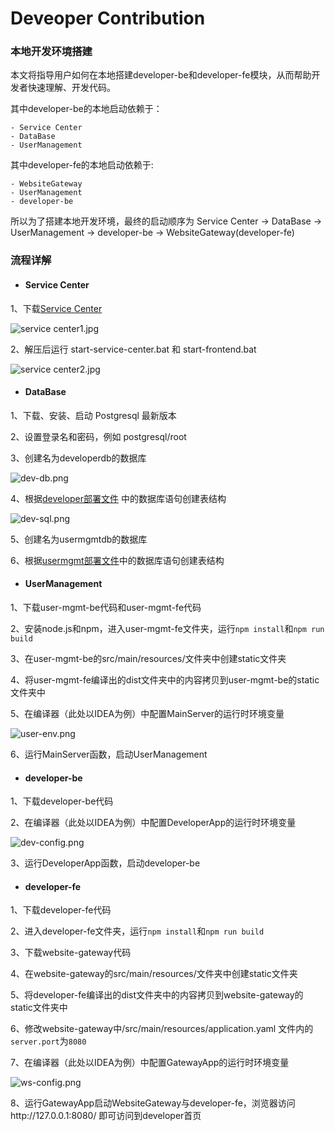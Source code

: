Deveoper Contribution
============

### 本地开发环境搭建

本文将指导用户如何在本地搭建developer-be和developer-fe模块，从而帮助开发者快速理解、开发代码。

其中developer-be的本地启动依赖于：
```
- Service Center
- DataBase
- UserManagement
```
其中developer-fe的本地启动依赖于:
```
- WebsiteGateway
- UserManagement
- developer-be
```
所以为了搭建本地开发环境，最终的启动顺序为 Service Center -> DataBase -> UserManagement -> developer-be -> WebsiteGateway(developer-fe)

### 流程详解

- #### Service Center

1、下载[Service Center](http://servicecomb.apache.org/cn/release/service-center-downloads/)

![](https://images.gitee.com/uploads/images/2020/0908/153700_b069cf5f_7625245.jpeg "service center1.jpg")

2、解压后运行 start-service-center.bat  和  start-frontend.bat

![](https://images.gitee.com/uploads/images/2020/0908/153735_4dafd335_7625245.jpeg "service center2.jpg")

- #### DataBase

1、下载、安装、启动 Postgresql 最新版本

2、设置登录名和密码，例如 postgresql/root

3、创建名为developerdb的数据库

![](https://images.gitee.com/uploads/images/2020/0917/141631_0f92f2de_5504908.png "dev-db.png")

4、根据[developer部署文件](https://gitee.com/edgegallery/helm-charts/blob/master/developer/templates/developer-be/developer-be-configmap.yaml) 中的数据库语句创建表结构

![](https://images.gitee.com/uploads/images/2020/0917/141811_dfeec2eb_5504908.png "dev-sql.png")

5、创建名为usermgmtdb的数据库

6、根据[usermgmt部署文件](https://gitee.com/edgegallery/helm-charts/blob/master/user-mgmt/templates/user-mgmt-configmap.yaml)中的数据库语句创建表结构

- #### UserManagement

1、下载user-mgmt-be代码和user-mgmt-fe代码

2、安装node.js和npm，进入user-mgmt-fe文件夹，运行`npm install`和`npm run build`

3、在user-mgmt-be的src/main/resources/文件夹中创建static文件夹

4、将user-mgmt-fe编译出的dist文件夹中的内容拷贝到user-mgmt-be的static文件夹中

5、在编译器（此处以IDEA为例）中配置MainServer的运行时环境变量

![](https://images.gitee.com/uploads/images/2020/0917/150744_df40e73d_5504908.png "user-env.png")

6、运行MainServer函数，启动UserManagement

- #### developer-be

1、下载developer-be代码

2、在编译器（此处以IDEA为例）中配置DeveloperApp的运行时环境变量

![](https://images.gitee.com/uploads/images/2020/0917/154506_0ed087ca_5504908.png "dev-config.png")

3、运行DeveloperApp函数，启动developer-be

- #### developer-fe

1、下载developer-fe代码

2、进入developer-fe文件夹，运行`npm install`和`npm run build`

3、下载website-gateway代码

4、在website-gateway的src/main/resources/文件夹中创建static文件夹

5、将developer-fe编译出的dist文件夹中的内容拷贝到website-gateway的static文件夹中

6、修改website-gateway中/src/main/resources/application.yaml 文件内的`server.port`为`8080`

7、在编译器（此处以IDEA为例）中配置GatewayApp的运行时环境变量

![](https://images.gitee.com/uploads/images/2020/0917/160010_6fafc86e_5504908.png "ws-config.png")

8、运行GatewayApp启动WebsiteGateway与developer-fe，浏览器访问http://127.0.0.1:8080/ 即可访问到developer首页